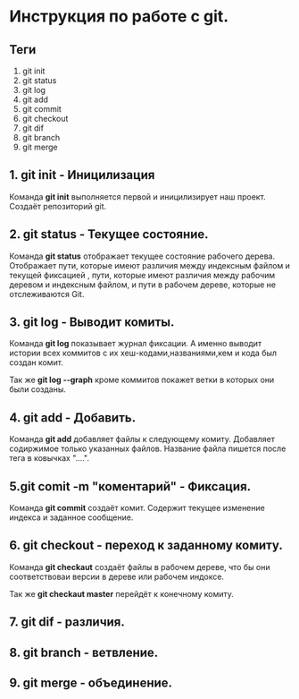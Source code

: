 # Инструкция по работе с git.

## Теги
1. git init
2. git status
3. git log
4. git add
5. git commit
6. git checkout
7. git dif
8. git branch
9. git merge

## 1. git init - Иницилизация
Команда **git init** выполняется первой и иницилизирует наш проект. Создаёт репозиторий git.

## 2. git status - Текущее состояние.
Команда **git status** отображает текущее состояние рабочего дерева. Отображает пути, которые имеют различия между индексным файлом и текущей фиксацией , пути, которые имеют различия между рабочим деревом и индексным файлом, и пути в рабочем дереве, которые не отслеживаются Git.

## 3. git log - Выводит комиты.
Команда **git log** показывает журнал фиксации. А именно выводит истории всех коммитов с их хеш-кодами,названиями,кем и кода был создан комит. 

Так же **git log --graph** кроме коммитов покажет ветки в которых они были созданы.

## 4. git add - Добавить.
Команда **git add** добавляет файлы к следующему комиту. Добавляет содиржимое только указанных файлов. Название файла пишется после тега в ковычках "....".

## 5.git comit -m "коментарий" - Фиксация.
Команда **git commit** создаёт комит. Содержит текущее изменение индекса и заданное сообщение.

## 6. git checkout - переход к заданному комиту.
Команда **git checkaut** создаёт файлы в рабочем дереве, что бы они соответствоваи версии в дереве или рабочем индоксе. 

Так же **git checkaut master** перейдёт к конечному комиту.

## 7. git dif - различия.


## 8. git branch -  ветвление.


## 9. git merge - объединение.
